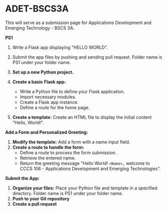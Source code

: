 # ADET-BSCS3A

This will serve as a submission page for Applications Development and Emerging Technology - BSCS 3A.

**PS1**

1. Write a Flask app displaying "HELLO WORLD".
2. Submit the app files by pushing and sending pull request. Folder name is PS1 under your folder name.


1. **Set up a new Python project.**
2. **Create a basic Flask app:**
   * Write a Python file to define your Flask application.
   * Import necessary modules.
   * Create a Flask app instance.
   * Define a route for the home page.
3. **Create a template:** Create an HTML file to display the initial content "Hello, World!".

**Add a Form and Personalized Greeting:**

1. **Modify the template:** Add a form with a name input field.
2. **Create a route to handle the form:**
   * Define a route to process the form submission.
   * Retrieve the entered name.
   * Return the greeting message "Hello World! `<Name>,` welcome to CCCS 106 - Applications Development and Emerging Technologies".

**Submit the App:**

1. **Organize your files:** Place your Python file and template in a specified directory. Folder name is PS1 under your folder name.
2. **Push to your Git repository**
3. **Create a pull request**
